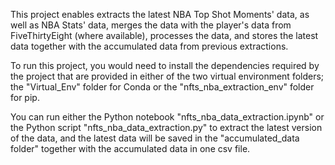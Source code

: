 This project enables extracts the latest NBA Top Shot Moments' data, as well as NBA Stats' data, merges the data with the player's data from FiveThirtyEight (where available), processes the data, and stores the latest data together with the accumulated data from previous extractions.

To run this project, you would need to install the dependencies required by the project that are provided in either of the two virtual environment folders; the "Virtual_Env" folder for Conda or the "nfts_nba_extraction_env" folder for pip.

You can run either the Python notebook "nfts_nba_data_extraction.ipynb" or the Python script "nfts_nba_data_extraction.py" to extract the latest version of the data, and the latest data will be saved in the "accumulated_data folder" together with the accumulated data in one csv file.